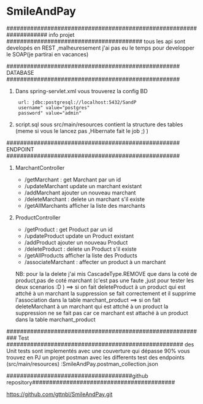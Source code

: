 # SmileAndPay

#################################################################### info projet ########################################
tous les api sont developés en REST ,malheuresement j'ai pas eu le temps pour developper le SOAP(je partirai en vacances)

################################################### DATABASE ###################################################
1) Dans spring-servlet.xml vous trouverez la config BD 
		
		url: jdbc:postgresql://localhost:5432/SandP
		username" value="postgres" 
		password" value="admin" 
2) script.sql sous src/main/resources contient la structure des tables (meme si vous le lancez pas ,Hibernate fait le job ;) )

################################################### ENDPOINT ###################################################

1) MarchantController

   - /getMarchant : get Marchant par un id
   - /updateMarchant update un marchant existant
   - /addMarchant ajouter un nouveau marchant
   - /deleteMarchant : delete un marchant s'il existe
   - /getAllMarchants afficher la liste des marchants
   
2) ProductController

    - /getProduct : get Product par un id
    - /updateProduct update un Product existant
    - /addProduct ajouter un nouveau Product
    - /deleteProduct : delete un Product s'il existe
    - /getAllProducts afficher la liste des Products
    - /associateMarchant : affecter un product à un marchant
	
	NB: pour la la delete j'ai mis  CascadeType.REMOVE que dans la coté de product,pas de coté marchant (c'est pas une faute ,just pour tester les deux scenarios :D ) 
	  ==> si on fait deleteProduct à un product qui est attché à un marchant la suppression se fait correctement et il supprime l'association dans la table marchant_product
	  ==> si on fait deleteMarchant à un marchant qui est attché à un product la suppression ne se fait pas car ce marchant est attaché à un product dans la table marchant_product


########################################################### Test ####################################################
des Unit tests sont implementés avec une couverture qui dépasse 90%
vous trouvez en PJ un projet postman avec les differents test des endpoints (src/main/resources) :SmileAndPay.postman_collection.json


#####################################github repository##########################################

https://github.com/gttnbl/SmileAndPay.git

